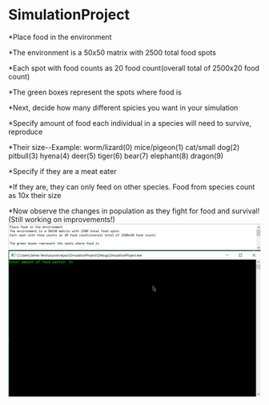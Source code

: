 # SimulationProject
*Place food in the environment

*The environment is a 50x50 matrix with 2500 total food spots

*Each spot with food counts as 20 food count(overall total of 2500x20 food count)

*The green boxes represent the spots where food is

*Next, decide how many different spicies you want in your simulation

*Specify amount of food each individual in a species will need to survive, reproduce

*Their size--Example: worm/lizard(0) mice/pigeon(1) cat/small dog(2) pitbull(3) hyena(4) deer(5) tiger(6) bear(7) elephant(8) dragon(9)

*Specify if they are a meat eater

*If they are, they can only feed on other species. Food from species count as 10x their size

*Now observe the changes in population as they fight for food and survival! (Still working on improvements!)
<img src='walkthrough.gif' title='Video Walkthrough' width='' alt='Video Walkthrough' />
